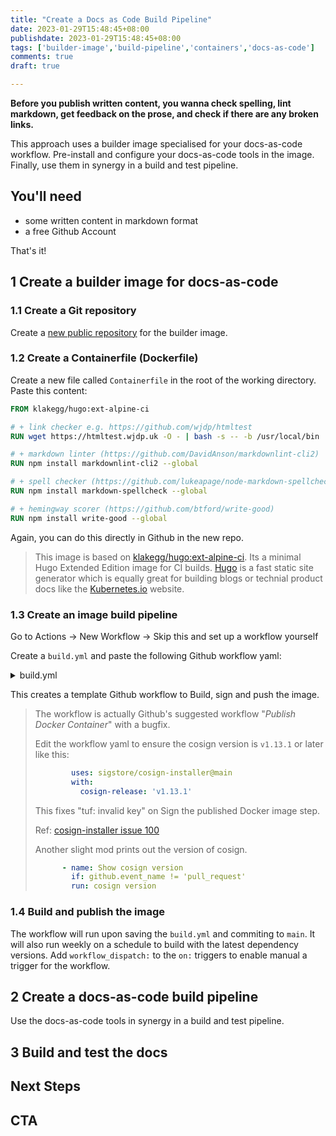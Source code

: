 ```yaml
---
title: "Create a Docs as Code Build Pipeline"
date: 2023-01-29T15:48:45+08:00
publishdate: 2023-01-29T15:48:45+08:00
tags: ['builder-image','build-pipeline','containers','docs-as-code']
comments: true
draft: true

---
```


**Before you publish written content, you wanna check spelling, lint markdown, get feedback on the prose, and check if there are any broken links.**

This approach uses a builder image specialised for your docs-as-code workflow. Pre-install and configure your docs-as-code tools in the image. Finally, use them in synergy in a build and test pipeline.

## You'll need

+ some written content in markdown format
+ a free Github Account

That's it!

## 1 Create a builder image for docs-as-code

### 1.1 Create a Git repository

Create a [new public repository](https://github.com/new) for the builder image.

### 1.2 Create a Containerfile (Dockerfile)

Create a new file called `Containerfile` in the root of the working directory. Paste this content:

```Dockerfile
FROM klakegg/hugo:ext-alpine-ci

# + link checker e.g. https://github.com/wjdp/htmltest
RUN wget https://htmltest.wjdp.uk -O - | bash -s -- -b /usr/local/bin

# + markdown linter (https://github.com/DavidAnson/markdownlint-cli2)
RUN npm install markdownlint-cli2 --global

# + spell checker (https://github.com/lukeapage/node-markdown-spellcheck)
RUN npm install markdown-spellcheck --global

# + hemingway scorer (https://github.com/btford/write-good)
RUN npm install write-good --global
```

Again, you can do this directly in Github in the new repo.

> This image is based on [klakegg/hugo:ext-alpine-ci](https://github.com/klakegg/docker-hugo). Its a minimal Hugo Extended Edition image for CI builds. [Hugo](https://gohugo.io/) is a fast static site generator which is equally great for building blogs or technial product docs like the [Kubernetes.io](https://kubernetes.io/) website.

### 1.3 Create an image build pipeline

Go to Actions -> New Workflow -> Skip this and set up a workflow yourself

Create a `build.yml` and paste the following Github workflow yaml:

<details>
<summary>build.yml</summary>

```yaml
name: Weekly build, publish and sign

on:
  schedule:
    - cron: '44 13 * * 1'
  push:
    branches: [ "main" ]
    tags: [ 'v*.*.*' ]
  pull_request:
    branches: [ "main" ]

env:
  REGISTRY: ghcr.io
  # github.repository as <account>/<repo>
  IMAGE_NAME: ${{ github.repository }}


jobs:
  build:

    runs-on: ubuntu-latest
    permissions:
      contents: read
      packages: write
      # This is used to complete the identity challenge
      # with sigstore/fulcio when running outside of PRs.
      id-token: write

    steps:
      - name: Checkout repository
        uses: actions/checkout@v3

      # Install the cosign tool except on PR
      # https://github.com/sigstore/cosign-installer
      - name: Install cosign
        if: github.event_name != 'pull_request'
        uses: sigstore/cosign-installer@main
        with:
          cosign-release: 'v1.13.1'

      - name: Show cosign version
        run: cosign version

      # Workaround: https://github.com/docker/build-push-action/issues/461
      - name: Setup Docker buildx
        uses: docker/setup-buildx-action@79abd3f86f79a9d68a23c75a09a9a85889262adf

      # Login against a Docker registry except on PR
      # https://github.com/docker/login-action
      - name: Log into registry ${{ env.REGISTRY }}
        if: github.event_name != 'pull_request'
        uses: docker/login-action@28218f9b04b4f3f62068d7b6ce6ca5b26e35336c
        with:
          registry: ${{ env.REGISTRY }}
          username: ${{ github.actor }}
          password: ${{ secrets.GITHUB_TOKEN }}

      # Extract metadata (tags, labels) for Docker
      # https://github.com/docker/metadata-action
      - name: Extract Docker metadata
        id: meta
        uses: docker/metadata-action@98669ae865ea3cffbcbaa878cf57c20bbf1c6c38
        with:
          images: ${{ env.REGISTRY }}/${{ env.IMAGE_NAME }}

      # Build and push Docker image with Buildx (don't push on PR)
      # https://github.com/docker/build-push-action
      - name: Build and push Docker image
        id: build-and-push
        uses: docker/build-push-action@ac9327eae2b366085ac7f6a2d02df8aa8ead720a
        with:
          context: .
          file: Containerfile
          push: ${{ github.event_name != 'pull_request' }}
          tags: ${{ steps.meta.outputs.tags }}
          labels: ${{ steps.meta.outputs.labels }}
          cache-from: type=gha
          cache-to: type=gha,mode=max


      # Sign the resulting Docker image digest except on PRs.
      # This will only write to the public Rekor transparency log when the Docker
      # repository is public to avoid leaking data.  If you would like to publish
      # transparency data even for private images, pass --force to cosign below.
      # https://github.com/sigstore/cosign
      - name: Sign the published Docker image
        if: ${{ github.event_name != 'pull_request' }}
        env:
          COSIGN_EXPERIMENTAL: "true"
        # This step uses the identity token to provision an ephemeral certificate
        # against the sigstore community Fulcio instance.
        run: echo "${{ steps.meta.outputs.tags }}" | xargs -I {} cosign sign {}@${{ steps.build-and-push.outputs.digest }}
```

</details>

This creates a template Github workflow to Build, sign and push the image.

> The workflow is actually Github's suggested workflow "*Publish Docker Container*" with a bugfix.
>
> Edit the workflow yaml to ensure the cosign version is `v1.13.1` or later like this:
>
>```yaml
>         uses: sigstore/cosign-installer@main
>         with:
>           cosign-release: 'v1.13.1'
>```
>
> This fixes "tuf: invalid key" on Sign the published Docker image step.
>
> Ref: [cosign-installer issue 100](https://github.com/sigstore/cosign-installer/issues/100)
>
> Another slight mod prints out the version of cosign.
>
> ```yaml
>       - name: Show cosign version
>         if: github.event_name != 'pull_request'
>         run: cosign version
> ```
>

### 1.4 Build and publish the image

The workflow will run upon saving the `build.yml` and commiting to `main`. It will also run weekly on a schedule to build with the latest dependency versions. Add `workflow_dispatch:` to the `on:` triggers to enable manual a trigger for the workflow.

## 2 Create a docs-as-code build pipeline

Use the docs-as-code tools in synergy in a build and test pipeline.

## 3 Build and test the docs

## Next Steps

## CTA

